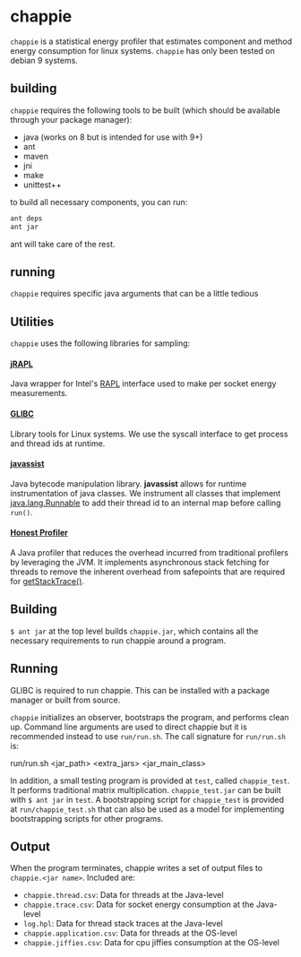 # chappie #

`chappie` is a statistical energy profiler that estimates component and method energy consumption for linux systems. `chappie` has only been tested on debian 9 systems.

## building ##

`chappie` requires the following tools to be built (which should be available through your package manager):

 - java (works on 8 but is intended for use with 9+)
 - ant
 - maven
 - jni
 - make
 - unittest++

to build all necessary components, you can run:

```bash
ant deps
ant jar
```

ant will take care of the rest.

## running ##

`chappie` requires specific java arguments that can be a little tedious

## Utilities ##

`chappie` uses the following libraries for sampling:

#### [jRAPL](http://kliu20.github.io/jRAPL) ####
Java wrapper for Intel's [RAPL](https://en.wikipedia.org/w/index.php?title=Running_average_power_limit&redirect=yes) interface used to make per socket energy measurements.

#### [GLIBC](https://www.gnu.org/software/libc/) ####
Library tools for Linux systems. We use the syscall interface to get process and thread ids at runtime.

#### [javassist](http://www.javassist.org/) ####
Java bytecode manipulation library. **javassist** allows for runtime instrumentation of java classes. We instrument all classes that implement [java.lang.Runnable](https://docs.oracle.com/javase/8/docs/api/java/lang/Runnable.html) to add their thread id to an internal map before calling `run()`.

#### [Honest Profiler](https://github.com/jvm-profiling-tools/honest-profiler) ####
A Java profiler that reduces the overhead incurred from traditional profilers by leveraging the JVM. It implements asynchronous stack fetching for threads to remove the inherent overhead from safepoints that are required for [getStackTrace()](https://docs.oracle.com/javase/8/docs/api/java/lang/Thread.html).

## Building ##

`$ ant jar` at the top level builds `chappie.jar`, which contains all the necessary requirements to run chappie around a program.

## Running ##

GLIBC is required to run chappie. This can be installed with a package manager or built from source.

`chappie` initializes an observer, bootstraps the program, and performs clean up. Command line arguments are used to direct chappie but it is recommended instead to use `run/run.sh`. The call signature for `run/run.sh` is:

run/run.sh <jar_path> <extra_jars> <jar_main_class> <args>

In addition, a small testing program is provided at `test`, called `chappie_test`. It performs traditional matrix multiplication. `chappie_test.jar` can be built with `$ ant jar` in `test`. A bootstrapping script for `chappie_test` is provided at `run/chappie_test.sh` that can also be used as a model for implementing bootstrapping scripts for other programs.

## Output ##

When the program terminates, chappie writes a set of output files to `chappie.<jar name>`. Included are:

 - `chappie.thread.csv`: Data for threads at the Java-level
 - `chappie.trace.csv`: Data for socket energy consumption at the Java-level
 - `log.hpl`: Data for thread stack traces at the Java-level
 - `chappie.application.csv`: Data for threads at the OS-level
 - `chappie.jiffies.csv`: Data for cpu jiffies consumption at the OS-level
